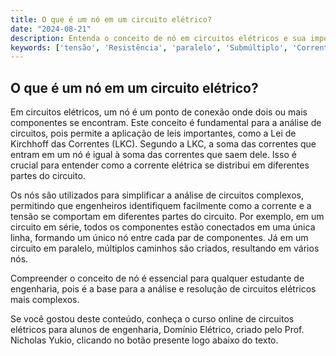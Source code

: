 ```yaml
---
title: O que é um nó em um circuito elétrico?
date: "2024-08-21"
description: Entenda o conceito de nó em circuitos elétricos e sua importância na análise de circuitos.
keywords: ['tensão', 'Resistência', 'paralelo', 'Submúltiplo', 'Corrente', 'Nó', 'série']
---
```


## O que é um nó em um circuito elétrico?

Em circuitos elétricos, um nó é um ponto de conexão onde dois ou mais componentes se encontram. Este conceito é fundamental para a análise de circuitos, pois permite a aplicação de leis importantes, como a Lei de Kirchhoff das Correntes (LKC). Segundo a LKC, a soma das correntes que entram em um nó é igual à soma das correntes que saem dele. Isso é crucial para entender como a corrente elétrica se distribui em diferentes partes do circuito.

Os nós são utilizados para simplificar a análise de circuitos complexos, permitindo que engenheiros identifiquem facilmente como a corrente e a tensão se comportam em diferentes partes do circuito. Por exemplo, em um circuito em série, todos os componentes estão conectados em uma única linha, formando um único nó entre cada par de componentes. Já em um circuito em paralelo, múltiplos caminhos são criados, resultando em vários nós.

Compreender o conceito de nó é essencial para qualquer estudante de engenharia, pois é a base para a análise e resolução de circuitos elétricos mais complexos.

Se você gostou deste conteúdo, conheça o curso online de circuitos elétricos para alunos de engenharia, Domínio Elétrico, criado pelo Prof. Nicholas Yukio, clicando no botão presente logo abaixo do texto.